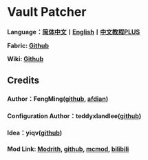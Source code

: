 # Vault Patcher
**Language：[简体中文](README.md)丨[English](README_en_us.md)丨[中文教程PLUS](README_PLUS.md)**

**Fabric: [Github](https://github.com/3093FengMing/VaultPatcher/tree/fabric)**

**Wiki: [Github](https://github.com/3093FengMing/VaultPatcher/wiki)**

## Credits

#### Author：FengMing([github](https://github.com/3093FengMing), [afdian](https://afdian.net/a/fengming3093))

#### Configuration Author：teddyxlandlee([github](https://github.com/teddyxlandlee))

#### Idea：yiqv([github](https://github.com/yiqv))

#### Mod Link: [Modrith](https://modrinth.com/mod/vault-patcher), [github](https://github.com/3093FengMing/VaultPatcher), [mcmod](https://www.mcmod.cn/class/8765.html), [bilibili](.)
